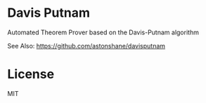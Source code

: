 # Davis Putnam
Automated Theorem Prover based on the Davis-Putnam algorithm

See Also: https://github.com/astonshane/davisputnam
# License
MIT
